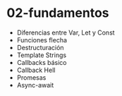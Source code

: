 # 02-fundamentos

- Diferencias entre Var, Let y Const
- Funciones flecha
- Destructuración
- Template Strings
- Callbacks básico
- Callback Hell
- Promesas
- Async-await
